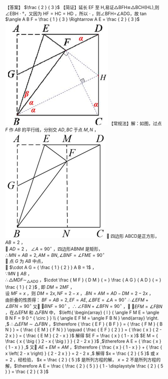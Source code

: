 【答案】 $\frac { 2 } { 3 }$
【简证】延长 EF 至 H,易证△BFH≌△BCH(HL),则∠EBH $\cdot$ °，又因为 $\mathrm { H F = H C = H D }$ ，所以 $\cdot$ ，则∠BFH=∠ADG，故 tan $\angle A B F = \frac { 1 } { 3 } \Rightarrow A E = \frac { 2 } { 3 }$
![](<../../qs_image_DB/专题1-3_“12345”模型·选填压轴必备大招（共3种类型）（解析版）__/dda46ada70d04d9baccccdd2c23a1cbf4c6271e500b2e993a2a1135de8e082c6.jpg>)
【常规法】解：如图，过点 $F$ 作 $A B$ 的平行线，分别交 $A D , B C$ 于点 $M , N$ ，
![](<../../qs_image_DB/专题1-3_“12345”模型·选填压轴必备大招（共3种类型）（解析版）__/99dcce8a05816b17c7e4c773c6c33eb047e6149c16c58d63f21d84a89c34bc4e.jpg>)
 四边形 ABCD是正方形， $A B = 2$ ，  
 $A D = 2$ ， $\angle A = 9 0 ^ { \circ }$ ，四边形ABNM 是矩形，  
$\therefore M N = A B = 2 , A M = B N , \angle B N F = \angle F M E = 9 0 ^ { \circ }$   
 点 $G$ 为 $A B$ 中点，  
 $\cdot A G = { \frac { 1 } { 2 } } A B = 1$ ，  
$\because M N \parallel A B$ ，  
$\therefore \triangle M D F \sim _ { \triangle A D G }$ ，$\cdot \frac { M F } { D M } { = } \frac { A G } { A D } { = } \frac { 1 } { 2 }$ , 即 $D M = 2 M F$ ，  
设 $M F = x$ ，则 $D M = 2 x , N F = 2 - x$ ，$. B N = A M = A D - D M = 2 - 2 x$ ，  
由折叠的性质得： $B F = A B = 2 , E F = A E , \angle B F E = \angle A = 9 0 ^ { \circ }$
$\therefore \angle E F M + \angle B F N = 9 0 ^ { \circ }$ 又 $\angle B N F = 9 0 ^ { \circ }$ ，$\therefore \angle F B N + \angle B F N = 9 0 ^ { \circ }$ ， $\angle E F M = \angle F B N$ ，在△EFM 和 $\triangle F B N$ 中， $\left\{ \begin{array} { l } { \angle F M E = \angle B N F = 9 0 ^ { \circ } } \\ { \angle E F M = \angle F B N } \end{array} \right. ,$ $\therefore \triangle E F M \sim \triangle F B N$ ，$\therefore { \frac { E F } { B F } } = { \frac { F M } { B N } } = { \frac { E M } { F N } } \qquad { \frac { E F } { 2 } } = { \frac { x } { 2 - 2 x } } = { \frac { E M } { 2 - x } }$ 解得 $E F = \frac { x } { 1 - x }$ $E M = { \frac { x { \big ( } 2 - x { \big ) } } { 2 - 2 x } }$ ,$\therefore A E = { \frac { x } { 1 - x } } ,$ 又 $A E + E M = A M$ ，$\therefore { \frac { x } { 1 - x } } + { \frac { x \left( 2 - x \right) } { 2 - 2 x } } = 2 - 2 x ,$ 解得 $x = \frac { 2 } { 5 }$ 或 $x = 2$ ，经检验， $x = \frac { 2 } { 5 }$ 是所列方程的解， $x = 2$ 不是所列方程的解，$\therefore A E = \frac { \frac { 2 } { 5 } } { 1 - \displaystyle \frac { 2 } { 5 } } = \frac { 2 } { 3 }$
